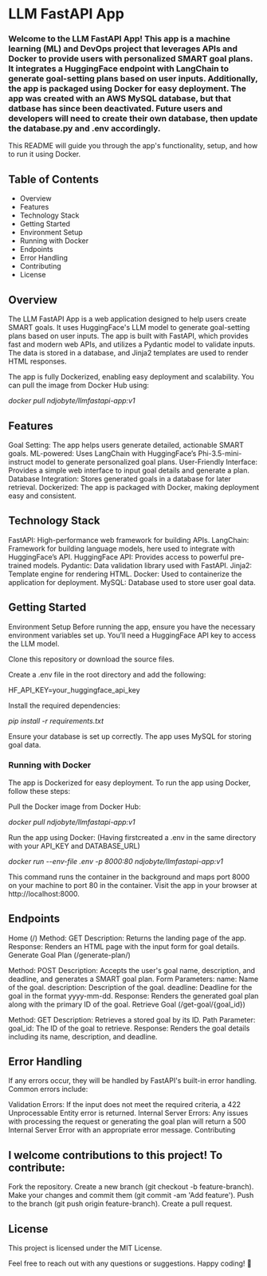 # LLM FastAPI App

### Welcome to the LLM FastAPI App! This app is a machine learning (ML) and DevOps project that leverages APIs and Docker to provide users with personalized SMART goal plans. It integrates a HuggingFace endpoint with LangChain to generate goal-setting plans based on user inputs. Additionally, the app is packaged using Docker for easy deployment. The app was created with an AWS MySQL database, but that datbase has since been deactivated. Future users and developers will need to create their own database, then update the database.py and .env accordingly.

This README will guide you through the app's functionality, setup, and how to run it using Docker.

## Table of Contents

- Overview
- Features
- Technology Stack
- Getting Started
- Environment Setup
- Running with Docker
- Endpoints
- Error Handling
- Contributing
- License

## Overview

The LLM FastAPI App is a web application designed to help users create SMART goals. It uses HuggingFace's LLM model to generate goal-setting plans based on user inputs. The app is built with FastAPI, which provides fast and modern web APIs, and utilizes a Pydantic model to validate inputs. The data is stored in a database, and Jinja2 templates are used to render HTML responses.

The app is fully Dockerized, enabling easy deployment and scalability. You can pull the image from Docker Hub using:

_docker pull ndjobyte/llmfastapi-app:v1_

## Features

Goal Setting: The app helps users generate detailed, actionable SMART goals.
ML-powered: Uses LangChain with HuggingFace’s Phi-3.5-mini-instruct model to generate personalized goal plans.
User-Friendly Interface: Provides a simple web interface to input goal details and generate a plan.
Database Integration: Stores generated goals in a database for later retrieval.
Dockerized: The app is packaged with Docker, making deployment easy and consistent.


## Technology Stack

FastAPI: High-performance web framework for building APIs.
LangChain: Framework for building language models, here used to integrate with HuggingFace’s API.
HuggingFace API: Provides access to powerful pre-trained models.
Pydantic: Data validation library used with FastAPI.
Jinja2: Template engine for rendering HTML.
Docker: Used to containerize the application for deployment.
MySQL: Database used to store user goal data.

## Getting Started

Environment Setup
Before running the app, ensure you have the necessary environment variables set up. You’ll need a HuggingFace API key to access the LLM model.

Clone this repository or download the source files.

Create a .env file in the root directory and add the following:

HF_API_KEY=your_huggingface_api_key

Install the required dependencies:

_pip install -r requirements.txt_

Ensure your database is set up correctly. The app uses MySQL for storing goal data.

### Running with Docker

The app is Dockerized for easy deployment. To run the app using Docker, follow these steps:

Pull the Docker image from Docker Hub:

_docker pull ndjobyte/llmfastapi-app:v1_

Run the app using Docker:
(Having firstcreated a .env in the same directory with your API_KEY and DATABASE_URL)

_docker run --env-file .env -p 8000:80 ndjobyte/llmfastapi-app:v1_

This command runs the container in the background and maps port 8000 on your machine to port 80 in the container.
Visit the app in your browser at http://localhost:8000.

## Endpoints

Home (/)
Method: GET
Description: Returns the landing page of the app.
Response: Renders an HTML page with the input form for goal details.
Generate Goal Plan (/generate-plan/)

Method: POST
Description: Accepts the user's goal name, description, and deadline, and generates a SMART goal plan.
Form Parameters:
name: Name of the goal.
description: Description of the goal.
deadline: Deadline for the goal in the format yyyy-mm-dd.
Response: Renders the generated goal plan along with the primary ID of the goal.
Retrieve Goal (/get-goal/{goal_id})

Method: GET
Description: Retrieves a stored goal by its ID.
Path Parameter:
goal_id: The ID of the goal to retrieve.
Response: Renders the goal details including its name, description, and deadline.

## Error Handling

If any errors occur, they will be handled by FastAPI's built-in error handling. Common errors include:

Validation Errors: If the input does not meet the required criteria, a 422 Unprocessable Entity error is returned.
Internal Server Errors: Any issues with processing the request or generating the goal plan will return a 500 Internal Server Error with an appropriate error message.
Contributing

## I welcome contributions to this project! To contribute:

Fork the repository.
Create a new branch (git checkout -b feature-branch).
Make your changes and commit them (git commit -am 'Add feature').
Push to the branch (git push origin feature-branch).
Create a pull request.

## License

This project is licensed under the MIT License.

Feel free to reach out with any questions or suggestions. Happy coding! 🚀